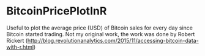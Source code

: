 # BitcoinPricePlotInR
Useful to plot the average price (USD) of Bitcoin sales for every day since Bitcoin started trading. Not my original work, the work was done by Robert Rickert (http://blog.revolutionanalytics.com/2015/11/accessing-bitcoin-data-with-r.html)
